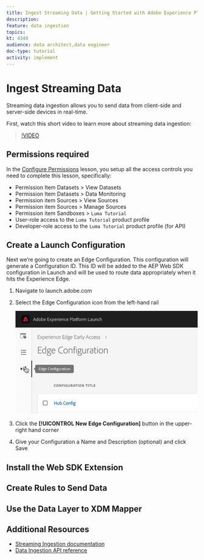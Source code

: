 ```yaml
---
title: Ingest Streaming Data | Getting Started with Adobe Experience Platform for Data Architects and Data Engineers
description: 
feature: data ingestion
topics: 
kt: 4348
audience: data architect,data engineer
doc-type: tutorial
activity: implement
---
```


# Ingest Streaming Data

Streaming data ingestion allows you to send data from client-side and server-side devices in real-time.

First, watch this short video to learn more about streaming data ingestion:
>[!VIDEO](https://video.tv.adobe.com/v/28425?quality=12&learn=on)

## Permissions required

In the [Configure Permissions](configure-permissions.md) lesson, you setup all the access controls you need to complete this lesson, specifically:

* Permission Item Datasets > View Datasets
* Permission Item Datasets > Data Monitoring
* Permission item Sources > View Sources
* Permission item Sources > Manage Sources
* Permission item Sandboxes > `Luma Tutorial`
* User-role access to the `Luma Tutorial` product profile
* Developer-role access to the `Luma Tutorial` product profile (for API)

## Create a Launch Configuration

Next we’re going to create an Edge Configuration. This configuration will generate a Configuration ID. This ID will be added to the AEP Web SDK configuration in Launch and will be used to route data appropriately when it hits the Experience Edge.

1. Navigate to launch.adobe.com
    <!--when will the edge config go live?-->

1. Select the Edge Configuration icon from the left-hand rail

    ![Click Edge Configuration icon in the left navigation](assets/launch-edgeConfig-clickNav.png)

1. Click the **[!UICONTROL New Edge Configuration]** button in the upper-right hand corner

1. Give your Configuration a Name and Description (optional) and click Save

## Install the Web SDK Extension

## Create Rules to Send Data

## Use the Data Layer to XDM Mapper

## Additional Resources

* [Streaming Ingestion documentation](https://docs.adobe.com/content/help/en/experience-platform/ingestion/streaming/overview.html)
* [Data Ingestion API reference](https://www.adobe.io/apis/experienceplatform/home/api-reference.html#!acpdr/swagger-specs/ingest-api.yaml)
